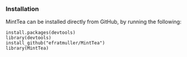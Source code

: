 ### Installation

MintTea can be installed directly from GitHub, by running the following:

`install.packages(devtools)`   
`library(devtools)`   
`install_github("efratmuller/MintTea")`   
`library(MintTea)`   

